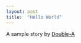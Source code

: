 ```yaml
---
layout: post
title:  "Hello World"
---
```

A sample story by [Double-A](https://github.com/double-a-stories)
